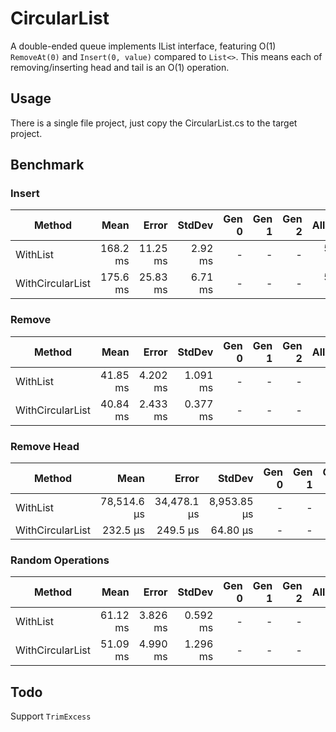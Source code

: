 # CircularList
A double-ended queue implements IList interface, featuring O(1) `RemoveAt(0)` and `Insert(0, value)` compared to `List<>`.
This means each of removing/inserting head and tail is an O(1) operation.

## Usage
There is a single file project, just copy the CircularList.cs to the target project.

## Benchmark
### Insert
|           Method |     Mean |    Error |  StdDev | Gen 0 | Gen 1 | Gen 2 | Allocated |
|----------------- |---------:|---------:|--------:|------:|------:|------:|----------:|
|         WithList | 168.2 ms | 11.25 ms | 2.92 ms |     - |     - |     - | 512.91 KB |
| WithCircularList | 175.6 ms | 25.83 ms | 6.71 ms |     - |     - |     - | 512.89 KB |
### Remove
|           Method |     Mean |    Error |   StdDev | Gen 0 | Gen 1 | Gen 2 | Allocated |
|----------------- |---------:|---------:|---------:|------:|------:|------:|----------:|
|         WithList | 41.85 ms | 4.202 ms | 1.091 ms |     - |     - |     - |     784 B |
| WithCircularList | 40.84 ms | 2.433 ms | 0.377 ms |     - |     - |     - |     784 B |
### Remove Head
|           Method |        Mean |       Error |      StdDev | Gen 0 | Gen 1 | Gen 2 | Allocated |
|----------------- |------------:|------------:|------------:|------:|------:|------:|----------:|
|         WithList | 78,514.6 μs | 34,478.1 μs | 8,953.85 μs |     - |     - |     - |     480 B |
| WithCircularList |    232.5 μs |    249.5 μs |    64.80 μs |     - |     - |     - |     480 B |
### Random Operations
|           Method |     Mean |    Error |   StdDev | Gen 0 | Gen 1 | Gen 2 | Allocated |
|----------------- |---------:|---------:|---------:|------:|------:|------:|----------:|
|         WithList | 61.12 ms | 3.826 ms | 0.592 ms |     - |     - |     - |     784 B |
| WithCircularList | 51.09 ms | 4.990 ms | 1.296 ms |     - |     - |     - |     784 B |

## Todo
Support `TrimExcess`


